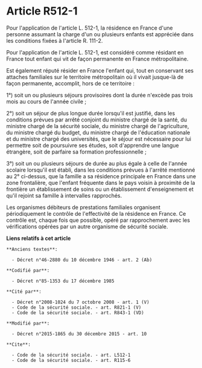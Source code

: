 # Article R512-1

Pour l'application de l'article L. 512-1, la résidence en France d'une personne assumant la charge d'un ou plusieurs enfants
est appréciée dans les conditions fixées à l'article R. 111-2. 

Pour l'application de l'article L. 512-1, est considéré comme résidant en France tout enfant qui vit de façon permanente en
France métropolitaine. 

Est également réputé résider en France l'enfant qui, tout en conservant ses attaches familiales sur le territoire
métropolitain où il vivait jusque-là de façon permanente, accomplit, hors de ce territoire : 

1°) soit un ou plusieurs séjours provisoires dont la durée n'excède pas trois mois au cours de l'année civile ; 

2°) soit un séjour de plus longue durée lorsqu'il est justifié, dans les conditions prévues par arrêté conjoint du ministre
chargé de la santé, du ministre chargé de la sécurité sociale, du ministre chargé de l'agriculture, du ministre chargé du
budget, du ministre chargé de l'éducation nationale et du ministre chargé des universités, que le séjour est nécessaire pour
lui permettre soit de poursuivre ses études, soit d'apprendre une langue étrangère, soit de parfaire sa formation
professionnelle ; 

3°) soit un ou plusieurs séjours de durée au plus égale à celle de l'année scolaire lorsqu'il est établi, dans les conditions
prévues à l'arrêté mentionné au 2° ci-dessus, que la famille a sa résidence principale en France dans une zone frontalière,
que l'enfant fréquente dans le pays voisin à proximité de la frontière un établissement de soins ou un établissement
d'enseignement et qu'il rejoint sa famille à intervalles rapprochés. 

Les organismes débiteurs de prestations familiales organisent périodiquement le contrôle de l'effectivité de la résidence en
France. Ce contrôle est, chaque fois que possible, opéré par rapprochement avec les vérifications opérées par un autre
organisme de sécurité sociale.

**Liens relatifs à cet article**

	**Anciens textes**:

	  - Décret n°46-2880 du 10 décembre 1946 - art. 2 (Ab)

	**Codifié par**:

	  - Décret n°85-1353 du 17 décembre 1985

	**Cité par**:

	  - Décret n°2008-1024 du 7 octobre 2008 - art. 1 (V)
	  - Code de la sécurité sociale. - art. R821-1 (V)
	  - Code de la sécurité sociale. - art. R843-1 (VD)

	**Modifié par**:

	  - Décret n°2015-1865 du 30 décembre 2015 - art. 10

	**Cite**:

	  - Code de la sécurité sociale. - art. L512-1
	  - Code de la sécurité sociale. - art. R115-6
